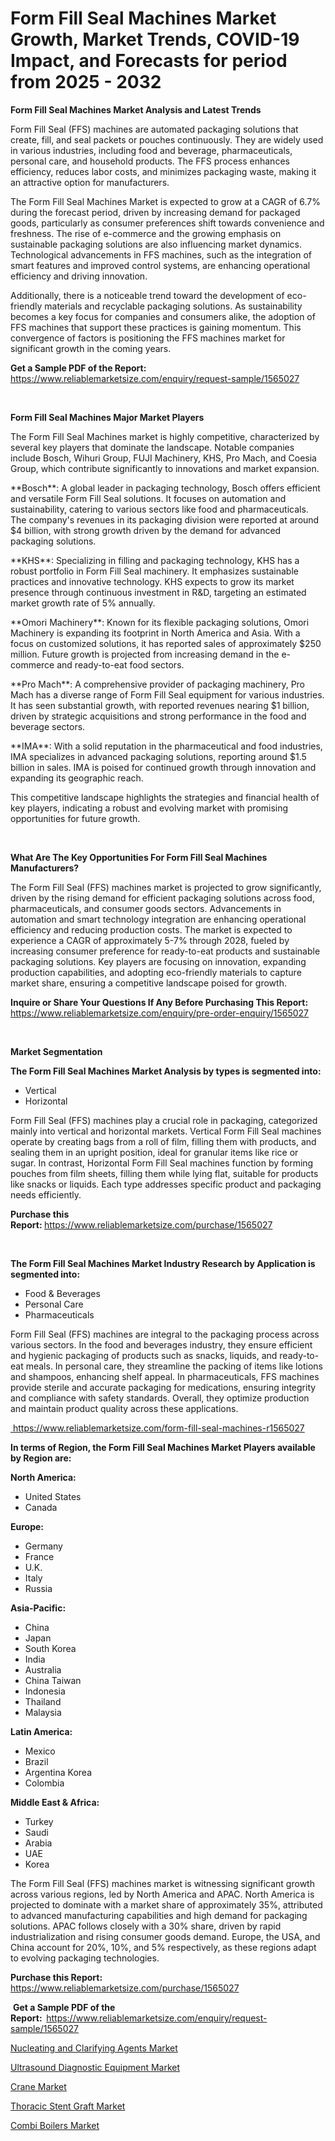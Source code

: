 <p><h1>Form Fill Seal Machines Market Growth, Market Trends, COVID-19 Impact, and Forecasts for period from 2025 - 2032</h1></p><p><strong>Form Fill Seal Machines Market Analysis and Latest Trends</strong></p>
<p><p>Form Fill Seal (FFS) machines are automated packaging solutions that create, fill, and seal packets or pouches continuously. They are widely used in various industries, including food and beverage, pharmaceuticals, personal care, and household products. The FFS process enhances efficiency, reduces labor costs, and minimizes packaging waste, making it an attractive option for manufacturers.</p><p>The Form Fill Seal Machines Market is expected to grow at a CAGR of 6.7% during the forecast period, driven by increasing demand for packaged goods, particularly as consumer preferences shift towards convenience and freshness. The rise of e-commerce and the growing emphasis on sustainable packaging solutions are also influencing market dynamics. Technological advancements in FFS machines, such as the integration of smart features and improved control systems, are enhancing operational efficiency and driving innovation.</p><p>Additionally, there is a noticeable trend toward the development of eco-friendly materials and recyclable packaging solutions. As sustainability becomes a key focus for companies and consumers alike, the adoption of FFS machines that support these practices is gaining momentum. This convergence of factors is positioning the FFS machines market for significant growth in the coming years.</p></p>
<p><strong>Get a Sample PDF of the Report:&nbsp;</strong> <a href="https://www.reliablemarketsize.com/enquiry/request-sample/1565027?utm_campaign=2470&utm_medium=2&utm_source=Github&utm_content=ia&utm_term=08042025&utm_id=form-fill-seal-machines">https://www.reliablemarketsize.com/enquiry/request-sample/1565027</a></p>
<p>&nbsp;</p>
<p><strong>Form Fill Seal Machines Major Market Players</strong></p>
<p><p>The Form Fill Seal Machines market is highly competitive, characterized by several key players that dominate the landscape. Notable companies include Bosch, Wihuri Group, FUJI Machinery, KHS, Pro Mach, and Coesia Group, which contribute significantly to innovations and market expansion.</p><p>**Bosch**: A global leader in packaging technology, Bosch offers efficient and versatile Form Fill Seal solutions. It focuses on automation and sustainability, catering to various sectors like food and pharmaceuticals. The company's revenues in its packaging division were reported at around $4 billion, with strong growth driven by the demand for advanced packaging solutions.</p><p>**KHS**: Specializing in filling and packaging technology, KHS has a robust portfolio in Form Fill Seal machinery. It emphasizes sustainable practices and innovative technology. KHS expects to grow its market presence through continuous investment in R&D, targeting an estimated market growth rate of 5% annually.</p><p>**Omori Machinery**: Known for its flexible packaging solutions, Omori Machinery is expanding its footprint in North America and Asia. With a focus on customized solutions, it has reported sales of approximately $250 million. Future growth is projected from increasing demand in the e-commerce and ready-to-eat food sectors.</p><p>**Pro Mach**: A comprehensive provider of packaging machinery, Pro Mach has a diverse range of Form Fill Seal equipment for various industries. It has seen substantial growth, with reported revenues nearing $1 billion, driven by strategic acquisitions and strong performance in the food and beverage sectors.</p><p>**IMA**: With a solid reputation in the pharmaceutical and food industries, IMA specializes in advanced packaging solutions, reporting around $1.5 billion in sales. IMA is poised for continued growth through innovation and expanding its geographic reach.</p><p>This competitive landscape highlights the strategies and financial health of key players, indicating a robust and evolving market with promising opportunities for future growth.</p></p>
<p>&nbsp;</p>
<p><strong>What Are The Key Opportunities For Form Fill Seal Machines Manufacturers?</strong></p>
<p><p>The Form Fill Seal (FFS) machines market is projected to grow significantly, driven by the rising demand for efficient packaging solutions across food, pharmaceuticals, and consumer goods sectors. Advancements in automation and smart technology integration are enhancing operational efficiency and reducing production costs. The market is expected to experience a CAGR of approximately 5-7% through 2028, fueled by increasing consumer preference for ready-to-eat products and sustainable packaging solutions. Key players are focusing on innovation, expanding production capabilities, and adopting eco-friendly materials to capture market share, ensuring a competitive landscape poised for growth.</p></p>
<p><strong>Inquire or Share Your Questions If Any Before Purchasing This Report:</strong> <a href="https://www.reliablemarketsize.com/enquiry/pre-order-enquiry/1565027?utm_campaign=2470&utm_medium=2&utm_source=Github&utm_content=ia&utm_term=08042025&utm_id=form-fill-seal-machines">https://www.reliablemarketsize.com/enquiry/pre-order-enquiry/1565027</a></p>
<p>&nbsp;</p>
<p><strong>Market Segmentation</strong></p>
<p><strong>The Form Fill Seal Machines Market Analysis by types is segmented into:</strong></p>
<p><ul><li>Vertical</li><li>Horizontal</li></ul></p>
<p><p>Form Fill Seal (FFS) machines play a crucial role in packaging, categorized mainly into vertical and horizontal markets. Vertical Form Fill Seal machines operate by creating bags from a roll of film, filling them with products, and sealing them in an upright position, ideal for granular items like rice or sugar. In contrast, Horizontal Form Fill Seal machines function by forming pouches from film sheets, filling them while lying flat, suitable for products like snacks or liquids. Each type addresses specific product and packaging needs efficiently.</p></p>
<p><strong>Purchase this Report:&nbsp;</strong><a href="https://www.reliablemarketsize.com/purchase/1565027?utm_campaign=2470&utm_medium=2&utm_source=Github&utm_content=ia&utm_term=08042025&utm_id=form-fill-seal-machines">https://www.reliablemarketsize.com/purchase/1565027</a></p>
<p>&nbsp;</p>
<p><strong>The Form Fill Seal Machines Market Industry Research by Application is segmented into:</strong></p>
<p><ul><li>Food & Beverages</li><li>Personal Care</li><li>Pharmaceuticals</li></ul></p>
<p><p>Form Fill Seal (FFS) machines are integral to the packaging process across various sectors. In the food and beverages industry, they ensure efficient and hygienic packaging of products such as snacks, liquids, and ready-to-eat meals. In personal care, they streamline the packing of items like lotions and shampoos, enhancing shelf appeal. In pharmaceuticals, FFS machines provide sterile and accurate packaging for medications, ensuring integrity and compliance with safety standards. Overall, they optimize production and maintain product quality across these applications.</p></p>
<p><a href="https://www.reliablemarketsize.com/form-fill-seal-machines-r1565027?utm_campaign=2470&utm_medium=2&utm_source=Github&utm_content=ia&utm_term=08042025&utm_id=form-fill-seal-machines">&nbsp;https://www.reliablemarketsize.com/form-fill-seal-machines-r1565027</a></p>
<p><strong>In terms of Region, the Form Fill Seal Machines Market Players available by Region are:</strong></p>
<p>
    <p> <strong> North America: </strong>
        <ul>
            <li>United States</li>
            <li>Canada</li>
        </ul>
        </p> 
    <p> <strong> Europe: </strong>
        <ul>
            <li>Germany</li>
            <li>France</li>
            <li>U.K.</li>
            <li>Italy</li>
            <li>Russia</li>
        </ul>
        </p> 
    <p> <strong> Asia-Pacific: </strong>
        <ul>
            <li>China</li>
            <li>Japan</li>
            <li>South Korea</li>
            <li>India</li>
            <li>Australia</li>
            <li>China Taiwan</li>
            <li>Indonesia</li>
            <li>Thailand</li>
            <li>Malaysia</li>
        </ul>
        </p> 
    <p> <strong> Latin America: </strong>
        <ul>
            <li>Mexico</li>
            <li>Brazil</li>
            <li>Argentina Korea</li>
            <li>Colombia</li>
        </ul>
        </p> 
    <p> <strong> Middle East & Africa: </strong>
        <ul>
            <li>Turkey</li>
            <li>Saudi</li>
            <li>Arabia</li>
            <li>UAE</li>
            <li>Korea</li>
        </ul>
    </p>
    </p>
<p><p>The Form Fill Seal (FFS) machines market is witnessing significant growth across various regions, led by North America and APAC. North America is projected to dominate with a market share of approximately 35%, attributed to advanced manufacturing capabilities and high demand for packaging solutions. APAC follows closely with a 30% share, driven by rapid industrialization and rising consumer goods demand. Europe, the USA, and China account for 20%, 10%, and 5% respectively, as these regions adapt to evolving packaging technologies.</p></p>
<p><strong>Purchase this Report: </strong><a href="https://www.reliablemarketsize.com/purchase/1565027?utm_campaign=2470&utm_medium=2&utm_source=Github&utm_content=ia&utm_term=08042025&utm_id=form-fill-seal-machines">https://www.reliablemarketsize.com/purchase/1565027</a></p>
<p>&nbsp;<strong>Get a Sample PDF of the Report:&nbsp;&nbsp;</strong><a href="https://www.reliablemarketsize.com/enquiry/request-sample/1565027?utm_campaign=2470&utm_medium=2&utm_source=Github&utm_content=ia&utm_term=08042025&utm_id=form-fill-seal-machines">https://www.reliablemarketsize.com/enquiry/request-sample/1565027</a></p>
<p><strong></strong></p>
<p><p><a href="https://www.linkedin.com/pulse/forecasting-nucleating-clarifying-agents-market-success-uuv5e?utm_campaign=2470&utm_medium=2&utm_source=Github&utm_content=ia&utm_term=08042025&utm_id=form-fill-seal-machines">Nucleating and Clarifying Agents Market</a></p><p><a href="https://www.linkedin.com/pulse/top-trends-transforming-ultrasound-diagnostic-equipment-c1r3e?utm_campaign=2470&utm_medium=2&utm_source=Github&utm_content=ia&utm_term=08042025&utm_id=form-fill-seal-machines">Ultrasound Diagnostic Equipment Market</a></p><p><a href="https://github.com/goickpache1m/Market-Research-Report-List-1/blob/main/crane-market.md?utm_campaign=2470&utm_medium=2&utm_source=Github&utm_content=ia&utm_term=08042025&utm_id=form-fill-seal-machines">Crane Market</a></p><p><a href="https://www.linkedin.com/pulse/global-thoracic-stent-graft-market-analysis-onmarkets-ixgwf?utm_campaign=2470&utm_medium=2&utm_source=Github&utm_content=ia&utm_term=08042025&utm_id=form-fill-seal-machines">Thoracic Stent Graft Market</a></p><p><a href="https://github.com/smarzkathyb6/Market-Research-Report-List-1/blob/main/combi-boilers-market.md?utm_campaign=2470&utm_medium=2&utm_source=Github&utm_content=ia&utm_term=08042025&utm_id=form-fill-seal-machines">Combi Boilers Market</a></p></p>